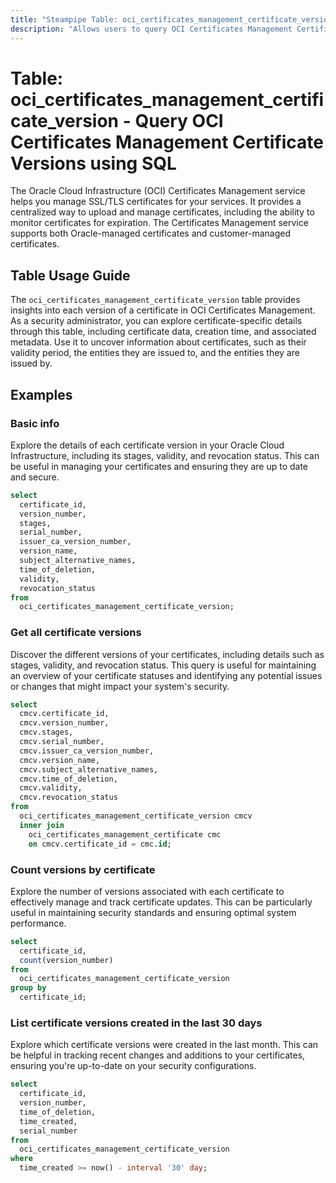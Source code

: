 ```yaml
---
title: "Steampipe Table: oci_certificates_management_certificate_version - Query OCI Certificates Management Certificate Versions using SQL"
description: "Allows users to query OCI Certificates Management Certificate Versions."
---
```


# Table: oci_certificates_management_certificate_version - Query OCI Certificates Management Certificate Versions using SQL

The Oracle Cloud Infrastructure (OCI) Certificates Management service helps you manage SSL/TLS certificates for your services. It provides a centralized way to upload and manage certificates, including the ability to monitor certificates for expiration. The Certificates Management service supports both Oracle-managed certificates and customer-managed certificates.

## Table Usage Guide

The `oci_certificates_management_certificate_version` table provides insights into each version of a certificate in OCI Certificates Management. As a security administrator, you can explore certificate-specific details through this table, including certificate data, creation time, and associated metadata. Use it to uncover information about certificates, such as their validity period, the entities they are issued to, and the entities they are issued by.

## Examples

### Basic info
Explore the details of each certificate version in your Oracle Cloud Infrastructure, including its stages, validity, and revocation status. This can be useful in managing your certificates and ensuring they are up to date and secure.

```sql
select
  certificate_id,
  version_number,
  stages,
  serial_number,
  issuer_ca_version_number,
  version_name,
  subject_alternative_names,
  time_of_deletion,
  validity,
  revocation_status
from
  oci_certificates_management_certificate_version;
```

### Get all certificate versions
Discover the different versions of your certificates, including details such as stages, validity, and revocation status. This query is useful for maintaining an overview of your certificate statuses and identifying any potential issues or changes that might impact your system's security.

```sql
select
  cmcv.certificate_id,
  cmcv.version_number,
  cmcv.stages,
  cmcv.serial_number,
  cmcv.issuer_ca_version_number,
  cmcv.version_name,
  cmcv.subject_alternative_names,
  cmcv.time_of_deletion,
  cmcv.validity,
  cmcv.revocation_status
from
  oci_certificates_management_certificate_version cmcv
  inner join
    oci_certificates_management_certificate cmc
    on cmcv.certificate_id = cmc.id;
```

### Count versions by certificate
Explore the number of versions associated with each certificate to effectively manage and track certificate updates. This can be particularly useful in maintaining security standards and ensuring optimal system performance.

```sql
select
  certificate_id,
  count(version_number)
from
  oci_certificates_management_certificate_version
group by
  certificate_id;
```

### List certificate versions created in the last 30 days
Explore which certificate versions were created in the last month. This can be helpful in tracking recent changes and additions to your certificates, ensuring you're up-to-date on your security configurations.

```sql
select
  certificate_id,
  version_number,
  time_of_deletion,
  time_created,
  serial_number
from
  oci_certificates_management_certificate_version
where
  time_created >= now() - interval '30' day;
```